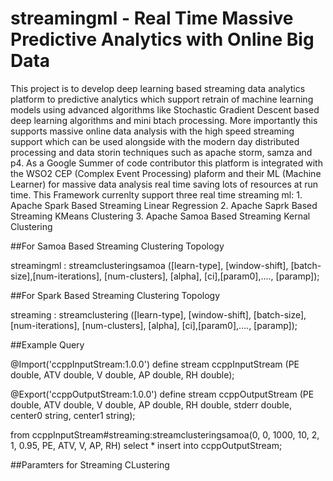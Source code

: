 # streamingml - Real Time Massive Predictive Analytics with Online Big Data
This project is to develop deep learning based streaming data analytics platform to predictive analytics which support retrain of machine learning models using advanced algorithms like Stochastic Gradient Descent based deep learning algorithms and mini btach processing. More importantly this supports massive online data analysis with the high speed streaming support which can be used alongside with the modern day distributed processing and data storin techniques such as apache storm, samza and p4. As a Google Summer of code contributor this platform is integrated with the WSO2 CEP (Complex Event Processing) plaform and their ML (Machine Learner) for massive data analysis real time saving lots of resources at run time.
This Framework currenlty support three real time streaming ml:
	1. Apache Spark Based Streaming Linear Regression
	2. Apache Saprk Based Streaming KMeans Clustering
	3. Apache Samoa Based Streaming Kernal Clustering

##For Samoa Based Streaming Clustering Topology

streamingml : streamclusteringsamoa ([learn-type], [window-shift], [batch-size],[num-iterations], [num-clusters], [alpha], [ci],[param0],...., [paramp]);

##For Spark Based Streaming Clustering Topology

streaming : streamclustering ([learn-type], [window-shift], [batch-size],[num-iterations], [num-clusters], [alpha], [ci],[param0],...., [paramp]);

##Example Query

@Import('ccppInputStream:1.0.0')
define stream ccppInputStream (PE double, ATV double, V double, AP double, RH double);

@Export('ccppOutputStream:1.0.0')
define stream ccppOutputStream (PE double, ATV double, V double, AP double, RH double, stderr double, center0 string, center1 string);

from ccppInputStream#streaming:streamclusteringsamoa(0, 0, 1000, 10, 2, 1, 0.95, PE, ATV, V, AP, RH)
select *
insert into ccppOutputStream;


##Paramters for Streaming CLustering


